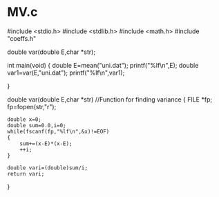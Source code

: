 # MV.c
#include <stdio.h>
#include <stdlib.h>
#include <math.h>
#include "coeffs.h"

double var(double E,char *str);

int main(void)
{
	double E=mean("uni.dat");
	printf("%lf\n",E);
	double var1=var(E,"uni.dat");
	printf("%lf\n",var1);
	
}

double var(double E,char *str) //Function for finding variance
{
	FILE *fp;
	fp=fopen(str,"r");
	
	double x=0;
	double sum=0.0,i=0;
	while(fscanf(fp,"%lf\n",&x)!=EOF)
	{
		sum+=(x-E)*(x-E);
		++i;
	}
	
	double vari=(double)sum/i;
	return vari;
}
